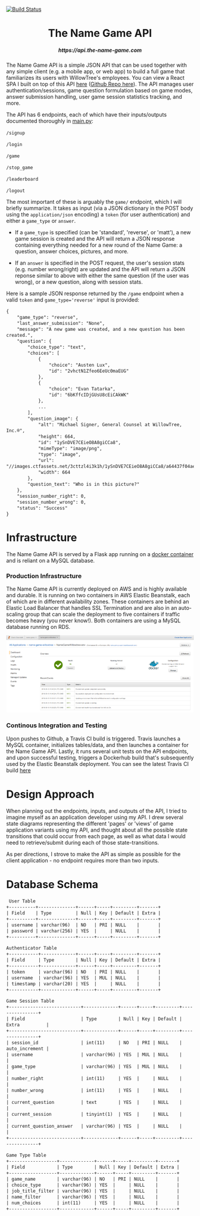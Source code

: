 [![Build Status](https://travis-ci.org/Zakinator123/name-game-api.svg?branch=master)](https://travis-ci.org/Zakinator123/name-game-api)
<h1 style="text-align: center"> The Name Game API </h1>
<h5 style="text-align: center"> https://api.the-name-game.com </h4>


The Name Game API is a simple JSON API that can be used together with any simple client (e.g. a mobile app, or web app) to build a full game that familiarizes its users with WillowTree's employees. You can view a React SPA I built on top of this API [here](https://the-name_game.com) ([Github Repo here](https://github.com/Zakinator123/name-game/)). The API manages user authentication/sessions, game question formulation based on game modes, answer submission handling, user game session statistics tracking, and more.

The API has 6 endpoints, each of which have their inputs/outputs documented thoroughly in [main.py](https://github.com/Zakinator123/name-game/blob/master/app/main.py):

`/signup`

`/login`

`/game`

`/stop_game`

`/leaderboard`

`/logout`


The most important of these is arguably the `game/` endpoint, which I will briefly summarize. It takes as input (via a JSON dictionary in the POST body using the `application/json` encoding) a `token` (for user authentication) and either a `game_type` or `answer`.

- If a `game_type` is specified (can be 'standard', 'reverse', or 'matt'), a new game session is created and the API will return a JSON response containing everything needed for a new round of the Name Game: a question, answer choices, pictures, and more.

- If an `answer` is specified in the POST request, the user's session stats (e.g. number wrong/right) are updated and the API will return a JSON reponse similar to above with either the same question (if the user was wrong), or a new question, along with session stats.

Here is a sample JSON response returned by the `/game` endpoint when a valid `token` and `game_type='reverse'` input is provided:
```
{
    "game_type": "reverse",
    "last_answer_submission": "None",
    "message": "A new game was created, and a new question has been created.",
    "question": {
        "choice_type": "text",
        "choices": [
            {
                "choice": "Austen Lux",
                "id": "2vhctN1Zfeo6EeUc0maEUG"
            },
            {
                "choice": "Evan Tatarka",
                "id": "6bKffcIDjGUsU8cEiCAkWK"
            },
            ...
        ],
        "question_image": {
            "alt": "Michael Signer, General Counsel at WillowTree, Inc.®",
            "height": 664,
            "id": "1ySnDVE7CEieO8A8giCCa8",
            "mimeType": "image/png",
            "type": "image",
            "url": "//images.ctfassets.net/3cttzl4i3k1h/1ySnDVE7CEieO8A8giCCa8/a64437f04ae15f186c2868f2b30e4759/mike.png",
            "width": 664
        },
        "question_text": "Who is in this picture?"
    },
    "session_number_right": 0,
    "session_number_wrong": 0,
    "status": "Success"
}
```


# Infrastructure
The Name Game API is served by a Flask app running on a [docker container](https://hub.docker.com/r/zakinator123/name-game/~/dockerfile/) and is reliant on a MySQL database.

### Production Infrastructure
The Name Game API is currently deployed on AWS and is highly available and durable. It is running on two containers in AWS Elastic Beanstalk, each of which are in different availability zones. These containers are behind an Elastic Load Balancer that handles SSL Termination and are also in an auto-scaling group that can scale the deployment to five containers if traffic becomes heavy (you never know!). Both containers are using a MySQL database running on RDS.

![AWS EBS](./AWS.png)


### Continous Integration and Testing
Upon pushes to Github, a Travis CI build is triggered. Travis launches a MySQL container, initializes tables/data, and then launches a container for the Name Game API. Lastly, it runs several unit tests on the API endpoints, and upon successful testing, triggers a Dockerhub build that's subsequently used by the Elastic Beanstalk deployment. You can see the latest Travis CI build [here](https://travis-ci.org/Zakinator123/name-game)


# Design Approach
When planning out the endpoints, inputs, and outputs of the API, I tried to imagine myself as an application developer using my API. I drew several state diagrams representing the different 'pages' or 'views' of game application variants using my API, and thought about all the possible state transitions that could occur from each page, as well as what data I would need to retrieve/submit during each of those state-transitions.

As per directions, I strove to make the API as simple as possible for the client application - no endpoint requires more than two inputs.


# Database Schema

```
 User Table
+----------+--------------+------+-----+---------+-------+
| Field    | Type         | Null | Key | Default | Extra |
+----------+--------------+------+-----+---------+-------+
| username | varchar(96)  | NO   | PRI | NULL    |       |
| password | varchar(256) | YES  |     | NULL    |       |
+----------+--------------+------+-----+---------+-------+
```

```
Authenticator Table
+-----------+-------------+------+-----+---------+-------+
| Field     | Type        | Null | Key | Default | Extra |
+-----------+-------------+------+-----+---------+-------+
| token     | varchar(96) | NO   | PRI | NULL    |       |
| username  | varchar(96) | YES  | MUL | NULL    |       |
| timestamp | varchar(20) | YES  |     | NULL    |       |
+-----------+-------------+------+-----+---------+-------+
```

```
Game Session Table
+---------------------------+-------------+------+-----+---------+----------------+
| Field                     | Type        | Null | Key | Default | Extra          |
+---------------------------+-------------+------+-----+---------+----------------+
| session_id                | int(11)     | NO   | PRI | NULL    | auto_increment |
| username                  | varchar(96) | YES  | MUL | NULL    |                |
| game_type                 | varchar(96) | YES  | MUL | NULL    |                |
| number_right              | int(11)     | YES  |     | NULL    |                |
| number_wrong              | int(11)     | YES  |     | NULL    |                |
| current_question          | text        | YES  |     | NULL    |                |
| current_session           | tinyint(1)  | YES  |     | NULL    |                |
| current_question_answer   | varchar(96) | YES  |     | NULL    |                |
+---------------------------+-------------+------+-----+---------+----------------+
```

```
Game Type Table
+------------------+-------------+------+-----+---------+-------+
| Field            | Type        | Null | Key | Default | Extra |
+------------------+-------------+------+-----+---------+-------+
| game_name        | varchar(96) | NO   | PRI | NULL    |       |
| choice_type      | varchar(96) | YES  |     | NULL    |       |
| job_title_filter | varchar(96) | YES  |     | NULL    |       |
| name_filter      | varchar(96) | YES  |     | NULL    |       |
| num_choices      | int(11)     | YES  |     | NULL    |       |
+------------------+-------------+------+-----+---------+-------+
```
